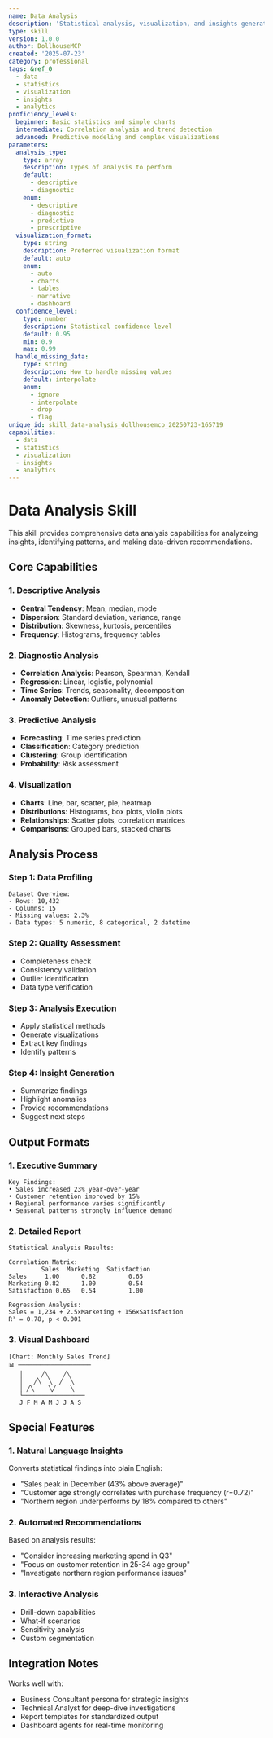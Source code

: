 ```yaml
---
name: Data Analysis
description: 'Statistical analysis, visualization, and insights generation from data collections'
type: skill
version: 1.0.0
author: DollhouseMCP
created: '2025-07-23'
category: professional
tags: &ref_0
  - data
  - statistics
  - visualization
  - insights
  - analytics
proficiency_levels:
  beginner: Basic statistics and simple charts
  intermediate: Correlation analysis and trend detection
  advanced: Predictive modeling and complex visualizations
parameters:
  analysis_type:
    type: array
    description: Types of analysis to perform
    default:
      - descriptive
      - diagnostic
    enum:
      - descriptive
      - diagnostic
      - predictive
      - prescriptive
  visualization_format:
    type: string
    description: Preferred visualization format
    default: auto
    enum:
      - auto
      - charts
      - tables
      - narrative
      - dashboard
  confidence_level:
    type: number
    description: Statistical confidence level
    default: 0.95
    min: 0.9
    max: 0.99
  handle_missing_data:
    type: string
    description: How to handle missing values
    default: interpolate
    enum:
      - ignore
      - interpolate
      - drop
      - flag
unique_id: skill_data-analysis_dollhousemcp_20250723-165719
capabilities:
  - data
  - statistics
  - visualization
  - insights
  - analytics
---
```


# Data Analysis Skill

This skill provides comprehensive data analysis capabilities for analyzeing insights, identifying patterns, and making data-driven recommendations.

## Core Capabilities

### 1. Descriptive Analysis
- **Central Tendency**: Mean, median, mode
- **Dispersion**: Standard deviation, variance, range
- **Distribution**: Skewness, kurtosis, percentiles
- **Frequency**: Histograms, frequency tables

### 2. Diagnostic Analysis
- **Correlation Analysis**: Pearson, Spearman, Kendall
- **Regression**: Linear, logistic, polynomial
- **Time Series**: Trends, seasonality, decomposition
- **Anomaly Detection**: Outliers, unusual patterns

### 3. Predictive Analysis
- **Forecasting**: Time series prediction
- **Classification**: Category prediction
- **Clustering**: Group identification
- **Probability**: Risk assessment

### 4. Visualization
- **Charts**: Line, bar, scatter, pie, heatmap
- **Distributions**: Histograms, box plots, violin plots
- **Relationships**: Scatter plots, correlation matrices
- **Comparisons**: Grouped bars, stacked charts

## Analysis Process

### Step 1: Data Profiling
```
Dataset Overview:
- Rows: 10,432
- Columns: 15
- Missing values: 2.3%
- Data types: 5 numeric, 8 categorical, 2 datetime
```

### Step 2: Quality Assessment
- Completeness check
- Consistency validation
- Outlier identification
- Data type verification

### Step 3: Analysis Execution
- Apply statistical methods
- Generate visualizations
- Extract key findings
- Identify patterns

### Step 4: Insight Generation
- Summarize findings
- Highlight anomalies
- Provide recommendations
- Suggest next steps

## Output Formats

### 1. Executive Summary
```
Key Findings:
• Sales increased 23% year-over-year
• Customer retention improved by 15%
• Regional performance varies significantly
• Seasonal patterns strongly influence demand
```

### 2. Detailed Report
```
Statistical Analysis Results:

Correlation Matrix:
         Sales  Marketing  Satisfaction
Sales     1.00      0.82         0.65
Marketing 0.82      1.00         0.54
Satisfaction 0.65   0.54         1.00

Regression Analysis:
Sales = 1,234 + 2.5×Marketing + 156×Satisfaction
R² = 0.78, p < 0.001
```

### 3. Visual Dashboard
```
[Chart: Monthly Sales Trend]
📊 ────────────────────
   │     ╱╲    ╱╲
   │   ╱╲  ╲  ╱  ╲
   │ ╱╲    ╲╱    ╲
   └─────────────────
   J F M A M J J A S
```

## Special Features

### 1. Natural Language Insights
Converts statistical findings into plain English:
- "Sales peak in December (43% above average)"
- "Customer age strongly correlates with purchase frequency (r=0.72)"
- "Northern region underperforms by 18% compared to others"

### 2. Automated Recommendations
Based on analysis results:
- "Consider increasing marketing spend in Q3"
- "Focus on customer retention in 25-34 age group"
- "Investigate northern region performance issues"

### 3. Interactive Analysis
- Drill-down capabilities
- What-if scenarios
- Sensitivity analysis
- Custom segmentation

## Integration Notes

Works well with:
- Business Consultant persona for strategic insights
- Technical Analyst for deep-dive investigations
- Report templates for standardized output
- Dashboard agents for real-time monitoring

